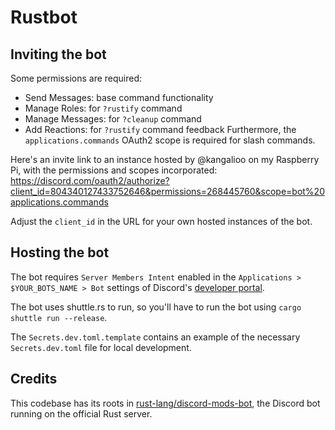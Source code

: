 # Rustbot

## Inviting the bot

Some permissions are required:
- Send Messages: base command functionality
- Manage Roles: for `?rustify` command
- Manage Messages: for `?cleanup` command
- Add Reactions: for `?rustify` command feedback
Furthermore, the `applications.commands` OAuth2 scope is required for slash commands.

Here's an invite link to an instance hosted by @kangalioo on my Raspberry Pi, with the permissions and scopes incorporated:
https://discord.com/oauth2/authorize?client_id=804340127433752646&permissions=268445760&scope=bot%20applications.commands

Adjust the `client_id` in the URL for your own hosted instances of the bot.

## Hosting the bot

The bot requires `Server Members Intent` enabled in the `Applications > $YOUR_BOTS_NAME > Bot`
settings of Discord's [developer portal](https://discord.com/developers/applications).

The bot uses shuttle.rs to run, so you'll have to run the bot using `cargo shuttle run --release`.

The `Secrets.dev.toml.template` contains an example of the necessary `Secrets.dev.toml` file for local development.

## Credits

This codebase has its roots in [rust-lang/discord-mods-bot](https://github.com/rust-lang/discord-mods-bot/), the Discord bot running on the official Rust server.
